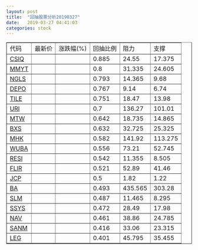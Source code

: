 ```yaml
---
layout: post
title:  "回抽股票分析20190327"
date:   2019-03-27 04:41:03
categories: stock
---
```

<script type="text/javascript">
var stockList = []
stockList.push('gb_csiq');
stockList.push('gb_mmyt');
stockList.push('gb_ngls');
stockList.push('gb_depo');
stockList.push('gb_tile');
stockList.push('gb_uri');
stockList.push('gb_mtw');
stockList.push('gb_bxs');
stockList.push('gb_mhk');
stockList.push('gb_wuba');
stockList.push('gb_resi');
stockList.push('gb_flir');
stockList.push('gb_jcp');
stockList.push('gb_ba');
stockList.push('gb_slm');
stockList.push('gb_ssys');
stockList.push('gb_nav');
stockList.push('gb_sanm');
stockList.push('gb_leg');
</script>
<table border="1">
 <tr>
 <td>代码</td>
 <td>最新价</td>
 <td>涨跌幅(%)</td>
 <td>回抽比例</td>
 <td>阻力</td>
 <td>支撑</td>
</tr>
  <tr id="csiq">
  <td><a href="http://stock.finance.sina.com.cn/usstock/quotes/CSIQ.html" target="_blank">CSIQ</a></td><td></td><td></td><td>0.885</td><td>24.55</td><td>17.375</td></tr>
  <tr id="mmyt">
  <td><a href="http://stock.finance.sina.com.cn/usstock/quotes/MMYT.html" target="_blank">MMYT</a></td><td></td><td></td><td>0.8</td><td>31.335</td><td>24.605</td></tr>
  <tr id="ngls">
  <td><a href="http://stock.finance.sina.com.cn/usstock/quotes/NGLS.html" target="_blank">NGLS</a></td><td></td><td></td><td>0.793</td><td>14.365</td><td>9.68</td></tr>
  <tr id="depo">
  <td><a href="http://stock.finance.sina.com.cn/usstock/quotes/DEPO.html" target="_blank">DEPO</a></td><td></td><td></td><td>0.767</td><td>9.14</td><td>6.74</td></tr>
  <tr id="tile">
  <td><a href="http://stock.finance.sina.com.cn/usstock/quotes/TILE.html" target="_blank">TILE</a></td><td></td><td></td><td>0.751</td><td>18.47</td><td>13.98</td></tr>
  <tr id="uri">
  <td><a href="http://stock.finance.sina.com.cn/usstock/quotes/URI.html" target="_blank">URI</a></td><td></td><td></td><td>0.7</td><td>136.27</td><td>101.01</td></tr>
  <tr id="mtw">
  <td><a href="http://stock.finance.sina.com.cn/usstock/quotes/MTW.html" target="_blank">MTW</a></td><td></td><td></td><td>0.642</td><td>18.735</td><td>14.865</td></tr>
  <tr id="bxs">
  <td><a href="http://stock.finance.sina.com.cn/usstock/quotes/BXS.html" target="_blank">BXS</a></td><td></td><td></td><td>0.632</td><td>32.725</td><td>25.325</td></tr>
  <tr id="mhk">
  <td><a href="http://stock.finance.sina.com.cn/usstock/quotes/MHK.html" target="_blank">MHK</a></td><td></td><td></td><td>0.582</td><td>141.92</td><td>113.275</td></tr>
  <tr id="wuba">
  <td><a href="http://stock.finance.sina.com.cn/usstock/quotes/WUBA.html" target="_blank">WUBA</a></td><td></td><td></td><td>0.556</td><td>73.21</td><td>52.745</td></tr>
  <tr id="resi">
  <td><a href="http://stock.finance.sina.com.cn/usstock/quotes/RESI.html" target="_blank">RESI</a></td><td></td><td></td><td>0.542</td><td>11.355</td><td>8.505</td></tr>
  <tr id="flir">
  <td><a href="http://stock.finance.sina.com.cn/usstock/quotes/FLIR.html" target="_blank">FLIR</a></td><td></td><td></td><td>0.521</td><td>52.89</td><td>41.46</td></tr>
  <tr id="jcp">
  <td><a href="http://stock.finance.sina.com.cn/usstock/quotes/JCP.html" target="_blank">JCP</a></td><td></td><td></td><td>0.5</td><td>1.82</td><td>1.22</td></tr>
  <tr id="ba">
  <td><a href="http://stock.finance.sina.com.cn/usstock/quotes/BA.html" target="_blank">BA</a></td><td></td><td></td><td>0.493</td><td>435.565</td><td>303.28</td></tr>
  <tr id="slm">
  <td><a href="http://stock.finance.sina.com.cn/usstock/quotes/SLM.html" target="_blank">SLM</a></td><td></td><td></td><td>0.487</td><td>11.465</td><td>8.295</td></tr>
  <tr id="ssys">
  <td><a href="http://stock.finance.sina.com.cn/usstock/quotes/SSYS.html" target="_blank">SSYS</a></td><td></td><td></td><td>0.472</td><td>28.49</td><td>17.98</td></tr>
  <tr id="nav">
  <td><a href="http://stock.finance.sina.com.cn/usstock/quotes/NAV.html" target="_blank">NAV</a></td><td></td><td></td><td>0.461</td><td>38.86</td><td>24.785</td></tr>
  <tr id="sanm">
  <td><a href="http://stock.finance.sina.com.cn/usstock/quotes/SANM.html" target="_blank">SANM</a></td><td></td><td></td><td>0.416</td><td>33.06</td><td>23.315</td></tr>
  <tr id="leg">
  <td><a href="http://stock.finance.sina.com.cn/usstock/quotes/LEG.html" target="_blank">LEG</a></td><td></td><td></td><td>0.401</td><td>45.795</td><td>35.455</td></tr>
</table>
